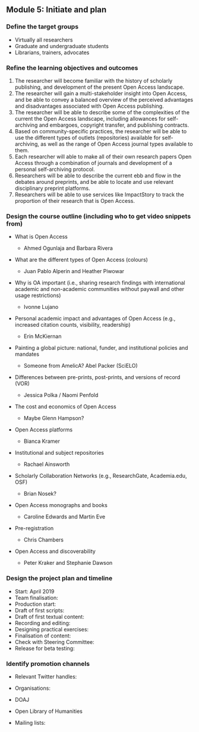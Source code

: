 ## Module 5: Initiate and plan

### Define the target groups
   
   - Virtually all researchers
   - Graduate and undergraduate students
   - Librarians, trainers, advocates

### Refine the learning objectives and outcomes
   
1. The researcher will become familiar with the history of scholarly publishing, and development of the present Open Access landscape.
1. The researcher will gain a multi-stakeholder insight into Open Access, and be able to convey a balanced overview of the perceived advantages and disadvantages associated with Open Access publishing.
1. The researcher will be able to describe some of the complexities of the current the Open Access landscape, including allowances for self-archiving and embargoes, copyright transfer, and publishing contracts.
1. Based on community-specific practices, the researcher will be able to use the different types of outlets (repositories) available for self-archiving, as well as the range of Open Access journal types available to them.
1. Each researcher will able to make all of their own research papers Open Access through a combination of journals and development of a personal self-archiving protocol.
1. Researchers will be able to describe the current ebb and flow in the debates around preprints, and be able to locate and use relevant disciplinary preprint platforms.
1. Researchers will be able to use services like ImpactStory to track the proportion of their research that is Open Access.

   
### Design the course outline (including who to get video snippets from)

* What is Open Access
  - Ahmed Ogunlaja and Barbara Rivera

* What are the different types of Open Access (colours)
  - Juan Pablo Alperin and Heather Piwowar

* Why is OA important (i.e., sharing research findings with international academic and non-academic communities without paywall and other usage restrictions)
  - Ivonne Lujano

* Personal academic impact and advantages of Open Access (e.g., increased citation counts, visibility, readership)
  - Erin McKiernan

* Painting a global picture: national, funder, and institutional policies and mandates
  - Someone from AmelicA? Abel Packer (SciELO)

* Differences between pre-prints, post-prints, and versions of record (VOR)
  - Jessica Polka / Naomi Penfold

* The cost and economics of Open Access
  - Maybe Glenn Hampson?

* Open Access platforms
  - Bianca Kramer

* Institutional and subject repositories
  - Rachael Ainsworth

* Scholarly Collaboration Networks (e.g., ResearchGate, Academia.edu, OSF)
  - Brian Nosek?

* Open Access monographs and books
  - Caroline Edwards and Martin Eve

* Pre-registration
  - Chris Chambers
  
* Open Access and discoverability
  - Peter Kraker and Stephanie Dawson

### Design the project plan and timeline

  - Start: April 2019
  - Team finalisation:
  - Production start:
  - Draft of first scripts:
  - Draft of first textual content:
  - Recording and editing:
  - Designing practical exercises:
  - Finalisation of content:
  - Check with Steering Committee:
  - Release for beta testing:
   
   
### Identify promotion channels

 - Relevant Twitter handles:

 - Organisations:
  - DOAJ
  - Open Library of Humanities

 - Mailing lists:
